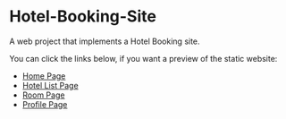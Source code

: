 # Hotel-Booking-Site
A web project that implements a Hotel Booking site.

You can click the links below, if you want a preview of the static website:
<ul>
  <li><a href="https://mariaxarisi.github.io/Hotel-Booking/">Home Page<a/></li>
  <li><a href="https://mariaxarisi.github.io/Hotel-Booking/list.html">Hotel List Page<a/></li>
  <li><a href="https://mariaxarisi.github.io/Hotel-Booking/room.html">Room Page<a/></li>
  <li><a href="https://mariaxarisi.github.io/Hotel-Booking/profile.html">Profile Page<a/></li>
</ul>


